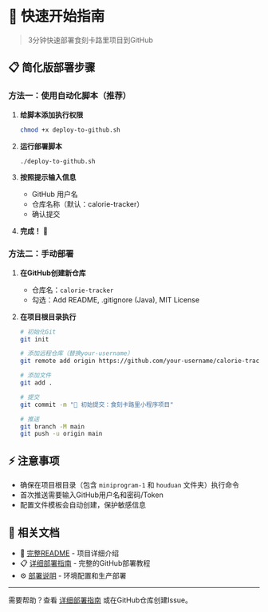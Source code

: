 # 🚀 快速开始指南

> 3分钟快速部署食刻卡路里项目到GitHub

## 📋 简化版部署步骤

### 方法一：使用自动化脚本（推荐）

1. **给脚本添加执行权限**
   ```bash
   chmod +x deploy-to-github.sh
   ```

2. **运行部署脚本**
   ```bash
   ./deploy-to-github.sh
   ```

3. **按照提示输入信息**
   - GitHub 用户名
   - 仓库名称（默认：calorie-tracker）
   - 确认提交

4. **完成！** 🎉

### 方法二：手动部署

1. **在GitHub创建新仓库**
   - 仓库名：`calorie-tracker`
   - 勾选：Add README, .gitignore (Java), MIT License

2. **在项目根目录执行**
   ```bash
   # 初始化Git
   git init
   
   # 添加远程仓库（替换your-username）
   git remote add origin https://github.com/your-username/calorie-tracker.git
   
   # 添加文件
   git add .
   
   # 提交
   git commit -m "🎉 初始提交：食刻卡路里小程序项目"
   
   # 推送
   git branch -M main
   git push -u origin main
   ```

## ⚡ 注意事项

- 确保在项目根目录（包含 `miniprogram-1` 和 `houduan` 文件夹）执行命令
- 首次推送需要输入GitHub用户名和密码/Token
- 配置文件模板会自动创建，保护敏感信息

## 🔗 相关文档

- 📖 [完整README](README.md) - 项目详细介绍
- 📋 [详细部署指南](GITHUB_DEPLOYMENT_GUIDE.md) - 完整的GitHub部署教程
- ⚙️ [部署说明](DEPLOYMENT.md) - 环境配置和生产部署

---

需要帮助？查看 [详细部署指南](GITHUB_DEPLOYMENT_GUIDE.md) 或在GitHub仓库创建Issue。 